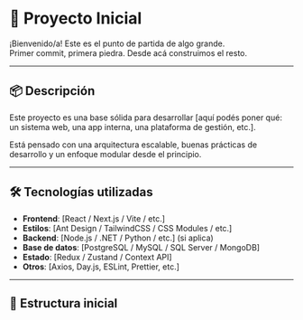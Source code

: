 # 🚀 Proyecto Inicial

¡Bienvenido/a! Este es el punto de partida de algo grande.  
Primer commit, primera piedra. Desde acá construimos el resto.

---

## 📦 Descripción

Este proyecto es una base sólida para desarrollar [aquí podés poner qué: un sistema web, una app interna, una plataforma de gestión, etc.].

Está pensado con una arquitectura escalable, buenas prácticas de desarrollo y un enfoque modular desde el principio.

---

## 🛠️ Tecnologías utilizadas

- **Frontend**: [React / Next.js / Vite / etc.]
- **Estilos**: [Ant Design / TailwindCSS / CSS Modules / etc.]
- **Backend**: [Node.js / .NET / Python / etc.] (si aplica)
- **Base de datos**: [PostgreSQL / MySQL / SQL Server / MongoDB]
- **Estado**: [Redux / Zustand / Context API]
- **Otros**: [Axios, Day.js, ESLint, Prettier, etc.]

---

## 🧾 Estructura inicial
